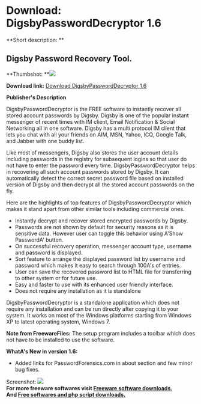 # Download: DigsbyPasswordDecryptor 1.6

**Short description: **

## Digsby Password Recovery Tool.

  
**Thumbshot: **![](http://www.freewarefiles.com/screenshot/dgsbypswddcryptr_md.jpg)   
  
**Download link:** [Download DigsbyPasswordDecryptor 1.6](http://freesoftwares.boysofts.com/DigsbyPasswordDecryptor_program_61310.html)  
  

**Publisher's Description**  
  

DigsbyPasswordDecryptor is the FREE software to instantly recover all stored
account passwords by Digsby. Digsby is one of the popular instant messenger of
recent times with IM client, Email Notification & Social Networking all in one
software. Digsby has a multi protocol IM client that lets you chat with all
your friends on AIM, MSN, Yahoo, ICQ, Google Talk, and Jabber with one buddy
list.

Like most of messengers, Digsby also stores the user account details including
passwords in the registry for subsequent logins so that user do not have to
enter the password every time. DigsbyPasswordDecryptor helps in recovering all
such account passwords stored by Digsby. It can automatically detect the
correct secret password file based on installed version of Digsby and then
decrypt all the stored account passwords on the fly.

Here are the highlights of top features of DigsbyPasswordDecryptor which makes
it stand apart from other similar tools including commercial ones.

  * Instantly decrypt and recover stored encrypted passwords by Digsby. 
  * Passwords are not shown by default for security reasons as it is sensitive data. However user can toggle this behavior using A'Show PasswordA' button. 
  * On successful recovery operation, messenger account type, username and password is displayed. 
  * Sort feature to arrange the displayed password list by username and password which makes it easy to search through 100A's of entries. 
  * User can save the recovered password list to HTML file for transferring to other system or for future use. 
  * Easy and faster to use with its enhanced user friendly interface. 
  * Does not require any installation as it is standalone 

DigsbyPasswordDecryptor is a standalone application which does not require any
installation and can be run directly after copying it to your system. It works
on most of the Windows platforms starting from Windows XP to latest operating
system, Windows 7.

**Note from FreewareFiles:** The setup program includes a toolbar which does not have to be installed to use the software.

**WhatA's New in version 1.6:**

  * Added links for PasswordForensics.com in about section and few minor bug fixes. 

  
  
Screenshot: ![](http://www.freewarefiles.com/screenshot/dgsbypswddcryptr.jpg)  
**For more freeware softwares visit [Freeware software downloads.](http://freesoftwares.boysofts.com/)**   
**And [Free softwares and php script downloads.](http://www.boysofts.com/)**

